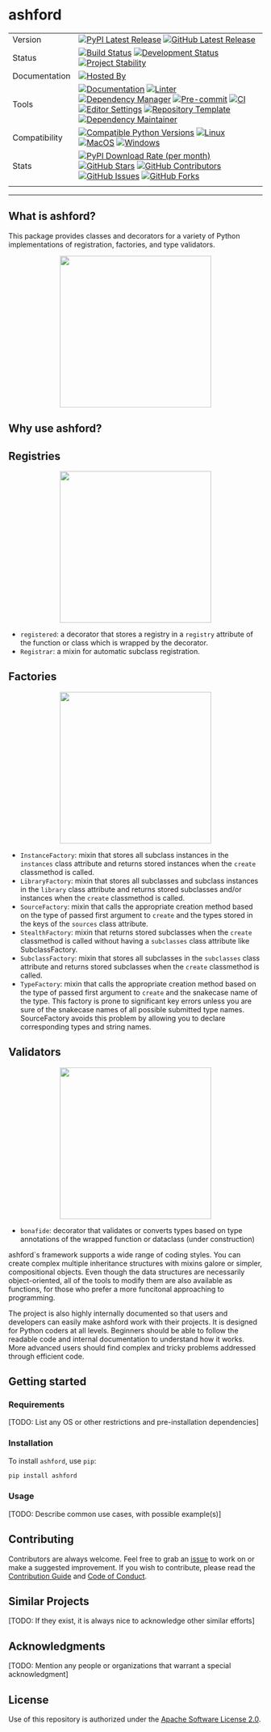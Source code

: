 # ashford

| | |
| --- | --- |
| Version | [![PyPI Latest Release](https://img.shields.io/pypi/v/ashford.svg?style=for-the-badge&color=steelblue&label=PyPI&logo=PyPI&logoColor=yellow)](https://pypi.org/project/ashford/) [![GitHub Latest Release](https://img.shields.io/github/v/tag/WithPrecedent/ashford?style=for-the-badge&color=navy&label=GitHub&logo=github)](https://github.com/WithPrecedent/ashford/releases)
| Status | [![Build Status](https://img.shields.io/github/actions/workflow/status/WithPrecedent/ashford/ci.yml?branch=main&style=for-the-badge&color=cadetblue&label=Tests&logo=pytest)](https://github.com/WithPrecedent/ashford/actions/workflows/ci.yml?query=branch%3Amain) [![Development Status](https://img.shields.io/badge/Development-Active-seagreen?style=for-the-badge&logo=git)](https://www.repostatus.org/#active) [![Project Stability](https://img.shields.io/pypi/status/ashford?style=for-the-badge&logo=pypi&label=Stability&logoColor=yellow)](https://pypi.org/project/ashford/)
| Documentation | [![Hosted By](https://img.shields.io/badge/Hosted_by-Github_Pages-blue?style=for-the-badge&color=navy&logo=github)](https://WithPrecedent.github.io/ashford)
| Tools | [![Documentation](https://img.shields.io/badge/MkDocs-magenta?style=for-the-badge&color=deepskyblue&logo=markdown&labelColor=gray)](https://squidfunk.github.io/mkdocs-material/) [![Linter](https://img.shields.io/endpoint?style=for-the-badge&url=https://raw.githubusercontent.com/charliermarsh/Ruff/main/assets/badge/v2.json)](https://github.com/astral-sh/Ruff) [![Dependency Manager](https://img.shields.io/badge/PDM-mediumpurple?style=for-the-badge&logo=affinity&labelColor=gray)](https://PDM.fming.dev) [![Pre-commit](https://img.shields.io/badge/pre--commit-darkolivegreen?style=for-the-badge&logo=pre-commit&logoColor=white&labelColor=gray)](https://github.com/TezRomacH/python-package-template/blob/master/.pre-commit-config.yaml) [![CI](https://img.shields.io/badge/GitHub_Actions-navy?style=for-the-badge&logo=githubactions&labelColor=gray&logoColor=white)](https://github.com/features/actions) [![Editor Settings](https://img.shields.io/badge/Editor_Config-paleturquoise?style=for-the-badge&logo=editorconfig&labelColor=gray)](https://editorconfig.org/) [![Repository Template](https://img.shields.io/badge/snickerdoodle-bisque?style=for-the-badge&logo=cookiecutter&labelColor=gray)](https://www.github.com/WithPrecedent/ashford) [![Dependency Maintainer](https://img.shields.io/badge/dependabot-navy?style=for-the-badge&logo=dependabot&logoColor=white&labelColor=gray)](https://github.com/dependabot)
| Compatibility | [![Compatible Python Versions](https://img.shields.io/pypi/pyversions/ashford?style=for-the-badge&color=steelblue&label=Python&logo=python&logoColor=yellow)](https://pypi.python.org/pypi/ashford/) [![Linux](https://img.shields.io/badge/Linux-lightseagreen?style=for-the-badge&logo=linux&labelColor=gray&logoColor=white)](https://www.linux.org/) [![MacOS](https://img.shields.io/badge/MacOS-snow?style=for-the-badge&logo=apple&labelColor=gray)](https://www.apple.com/macos/) [![Windows](https://img.shields.io/badge/windows-blue?style=for-the-badge&logo=Windows&labelColor=gray&color=orangered)](https://www.microsoft.com/en-us/windows?r=1)
| Stats | [![PyPI Download Rate (per month)](https://img.shields.io/pypi/dm/ashford?style=for-the-badge&color=steelblue&label=Downloads%20💾&logo=pypi&logoColor=yellow)](https://pypi.org/project/ashford) [![GitHub Stars](https://img.shields.io/github/stars/WithPrecedent/ashford?style=for-the-badge&color=navy&label=Stars%20⭐&logo=github)](https://github.com/WithPrecedent/ashford/stargazers) [![GitHub Contributors](https://img.shields.io/github/contributors/WithPrecedent/ashford?style=for-the-badge&color=navy&label=Contributors%20🙋&logo=github)](https://github.com/WithPrecedent/ashford/graphs/contributors) [![GitHub Issues](https://img.shields.io/github/issues/WithPrecedent/ashford?style=for-the-badge&color=navy&label=Issues%20📘&logo=github)](https://github.com/WithPrecedent/ashford/graphs/contributors) [![GitHub Forks](https://img.shields.io/github/forks/WithPrecedent/ashford?style=for-the-badge&color=navy&label=Forks%20🍴&logo=github)](https://github.com/WithPrecedent/ashford/forks)
| | |

-----

## What is ashford?

This package provides classes and decorators for a variety of Python implementations of registration, factories, and type validators.

<p align="center">
<img src="https://media.giphy.com/media/Fl7aszvRTsJhsAfyG2/giphy.gif" height="300"/>
</p>


## Why use ashford?

## Registries
<p align="center">
<img src="https://media.giphy.com/media/tWY3sKzNDpwgzKwzMa/giphy.gif" height="300"/>
</p>

* `registered`: a decorator that stores a registry in a `registry` attribute of the function or class which is wrapped by the decorator.
* `Registrar`: a mixin for automatic subclass registration.



## Factories
<p align="center">
<img src="https://media.giphy.com/media/pKEF7XmUlRGFayOyLJ/giphy.gif" height="300"/>
</p>

* `InstanceFactory`: mixin that stores all subclass instances in the `instances` class attribute and returns stored instances when the `create` classmethod is called.
* `LibraryFactory`: mixin that stores all subclasses and subclass instances in the `library` class attribute and returns stored subclasses and/or instances when the `create` classmethod is called.
* `SourceFactory`: mixin that calls the appropriate creation method based on the type of passed first argument to `create` and the types stored in the keys of the `sources` class attribute.
* `StealthFactory`: mixin that returns stored subclasses when the `create` classmethod is called without having a `subclasses` class attribute like SubclassFactory.
* `SubclassFactory`: mixin that stores all subclasses in the `subclasses` class attribute and returns stored subclasses when the `create` classmethod is called.
* `TypeFactory`: mixin that calls the appropriate creation method based on the type of passed first argument to `create` and the snakecase name of the type. This factory is prone to significant key errors unless you are sure of the snakecase names of all possible submitted type names. SourceFactory avoids this problem by allowing you to declare corresponding types and string names.

## Validators


<p align="center">
<img src="https://media.giphy.com/media/emN3Lsx8elioidwcLS/giphy.gif" height="300"/>
</p>


* `bonafide`: decorator that validates or converts types based on type annotations of the wrapped function or dataclass (under construction)

ashford`s framework supports a wide range of coding styles. You can create complex multiple inheritance structures with mixins galore or simpler, compositional objects. Even though the data structures are necessarily object-oriented, all of the tools to modify them are also available as functions, for those who prefer a more funcitonal approaching to programming. 

The project is also highly internally documented so that users and developers can easily make ashford work with their projects. It is designed for Python coders at all levels. Beginners should be able to follow the readable code and internal documentation to understand how it works. More advanced users should find complex and tricky problems addressed through efficient code.

## Getting started

### Requirements

[TODO: List any OS or other restrictions and pre-installation dependencies]

### Installation

To install `ashford`, use `pip`:

```sh
pip install ashford
```

### Usage

[TODO: Describe common use cases, with possible example(s)]

## Contributing

Contributors are always welcome. Feel free to grab an [issue](https://www.github.com/WithPrecedent/ashford/issues) to work on or make a suggested improvement. If you wish to contribute, please read the [Contribution Guide](https://www.github.com/WithPrecedent/ashford/contributing.md) and [Code of Conduct](https://www.github.com/WithPrecedent/ashford/code_of_conduct.md).

## Similar Projects

[TODO: If they exist, it is always nice to acknowledge other similar efforts]

## Acknowledgments

[TODO: Mention any people or organizations that warrant a special acknowledgment]

## License

Use of this repository is authorized under the [Apache Software License 2.0](https://www.github.com/WithPrecedent/ashford/blog/main/LICENSE).
